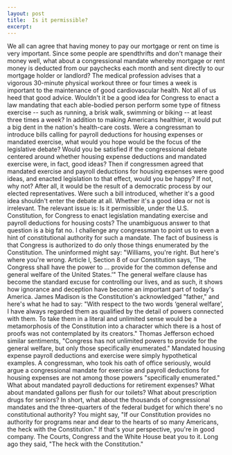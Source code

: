 ```yaml
---
layout: post
title:  Is it permissible?
excerpt:
---
```




            

    

            

We all can agree that having money to pay our mortgage or rent on time is very important. Since some people are spendthrifts and don't manage their money well, what about a congressional mandate whereby mortgage or rent money is deducted from our paychecks each month and sent directly to our mortgage holder or landlord? 
The medical profession advises that a vigorous 30-minute physical workout three or four times a week is important to the maintenance of good cardiovascular health. Not all of us heed that good advice. Wouldn't it be a good idea for Congress to enact a law mandating that each able-bodied person perform some type of fitness exercise -- such as running, a brisk walk, swimming or biking -- at least three times a week? In addition to making Americans healthier, it would put a big dent in the nation's health-care costs. 
Were a congressman to introduce bills calling for payroll deductions for housing expenses or mandated exercise, what would you hope would be the focus of the legislative debate? Would you be satisfied if the congressional debate centered around whether housing expense deductions and mandated exercise were, in fact, good ideas? Then if congressmen agreed that mandated exercise and payroll deductions for housing expenses were good ideas, and enacted legislation to that effect, would you be happy? If not, why not? After all, it would be the result of a democratic process by our elected representatives. 
Were such a bill introduced, whether it's a good idea shouldn't enter the debate at all. Whether it's a good idea or not is irrelevant. The relevant issue is: Is it permissible, under the U.S. Constitution, for Congress to enact legislation mandating exercise and payroll deductions for housing costs? The unambiguous answer to that question is a big fat no. I challenge any congressman to point us to even a hint of constitutional authority for such a mandate. 
The fact of business is that Congress is authorized to do only those things enumerated by the Constitution. The uninformed might say: "Williams, you're right. But here's where you're wrong. Article I, Section 8 of our Constitution says, ‘The Congress shall have the power to ... provide for the common defense and general welfare of the United States.'" The general welfare clause has become the standard excuse for controlling our lives, and as such, it shows how ignorance and deception have become an important part of today's America. 
James Madison is the Constitution's acknowledged "father," and here's what he had to say: "With respect to the two words ‘general welfare', I have always regarded them as qualified by the detail of powers connected with them. To take them in a literal and unlimited sense would be a metamorphosis of the Constitution into a character which there is a host of proofs was not contemplated by its creators." 
Thomas Jefferson echoed similar sentiments, "Congress has not unlimited powers to provide for the general welfare, but only those specifically enumerated." 
Mandated housing expense payroll deductions and exercise were simply hypothetical examples. A congressman, who took his oath of office seriously, would argue a congressional mandate for exercise and payroll deductions for housing expenses are not among those powers "specifically enumerated."
What about mandated payroll deductions for retirement expenses? What about mandated gallons per flush for our toilets? What about prescription drugs for seniors? In short, what about the thousands of congressional mandates and the three-quarters of the federal budget for which there's no constitutional authority? 
You might say, "If our Constitution provides no authority for programs near and dear to the hearts of so many Americans, the heck with the Constitution." 
If that's your perspective, you're in good company. The Courts, Congress and the White House beat you to it. Long ago they said, "The heck with the Constitution." 

        
